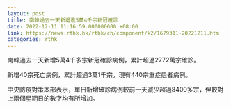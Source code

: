 ```yaml
---
layout: post
title: 南韓過去一天新增逾5萬4千宗新冠確診
date: 2022-12-11 11:16:59.000000000 +08:00
link: https://news.rthk.hk/rthk/ch/component/k2/1679311-20221211.htm
categories: rthk
---
```


南韓過去一天新增5萬4千多宗新冠確診病例，累計超過2772萬宗確診。

新增40宗死亡病例，累計超過3萬1千宗。現有440宗重症患者病例。

中央防疫對策本部表示，單日新增確診病例較前一天減少超過8400多宗，但較對上兩個星期日的數字均有所增加。
